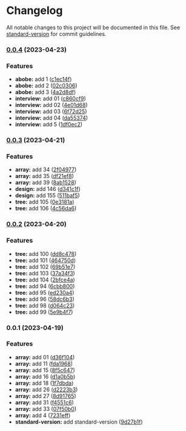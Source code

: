 # Changelog

All notable changes to this project will be documented in this file. See [standard-version](https://github.com/conventional-changelog/standard-version) for commit guidelines.

### [0.0.4](https://github.com/spongeBor/mad_leetcode_by_ts/compare/v0.0.3...v0.0.4) (2023-04-23)


### Features

* **abobe:** add 1 ([c1ec14f](https://github.com/spongeBor/mad_leetcode_by_ts/commit/c1ec14f11dc695cb30da38d983d66957c80422f1))
* **abobe:** add 2 ([02c0306](https://github.com/spongeBor/mad_leetcode_by_ts/commit/02c0306f9fc4e32077656aa11a70ed087677cec2))
* **abobe:** add 3 ([4a2d8df](https://github.com/spongeBor/mad_leetcode_by_ts/commit/4a2d8dfd59070032860f4b487a8ecb4619d71fb2))
* **interview:** add 01 ([c860cf9](https://github.com/spongeBor/mad_leetcode_by_ts/commit/c860cf98710e42ed5a9d496ee3e2de940d564677))
* **interview:** add 02 ([4e01d68](https://github.com/spongeBor/mad_leetcode_by_ts/commit/4e01d6897dcb41f4447b2058b00d95c9bbc73e4a))
* **interview:** add 03 ([6f72d25](https://github.com/spongeBor/mad_leetcode_by_ts/commit/6f72d25b920958986bfe446d718c0a1a432086e3))
* **interview:** add 04 ([da55374](https://github.com/spongeBor/mad_leetcode_by_ts/commit/da553743901c3afa4f2dc2df27d84112617631b7))
* **interview:** add 5 ([1df0ec2](https://github.com/spongeBor/mad_leetcode_by_ts/commit/1df0ec287755911e00b1f496f5a4ed247f547cbf))

### [0.0.3](https://github.com/spongeBor/mad_leetcode_by_ts/compare/v0.0.2...v0.0.3) (2023-04-21)


### Features

* **array:** add 34 ([2f04977](https://github.com/spongeBor/mad_leetcode_by_ts/commit/2f049775ce47badd2f42449634557c9611804f82))
* **array:** add 35 ([df21ef8](https://github.com/spongeBor/mad_leetcode_by_ts/commit/df21ef873b1f1d7374958be977fa2fa686596d4b))
* **array:** add 39 ([8ab1528](https://github.com/spongeBor/mad_leetcode_by_ts/commit/8ab15285c1a5669c272f11f6d0f2c1292bd3637e))
* **design:** add 146 ([d341c1f](https://github.com/spongeBor/mad_leetcode_by_ts/commit/d341c1f884c4528cb1a56d0ba1f8bce5cc4b4d12))
* **design:** add 155 ([511baf5](https://github.com/spongeBor/mad_leetcode_by_ts/commit/511baf5d821673dc2b8a8bda461c2718af613c53))
* **tree:** add 105 ([0e3181a](https://github.com/spongeBor/mad_leetcode_by_ts/commit/0e3181a56f8d8e3770ba871ae94c00115360b5e9))
* **tree:** add 106 ([4c56da6](https://github.com/spongeBor/mad_leetcode_by_ts/commit/4c56da6e4847239987f8dd144d7d8353a5590509))

### [0.0.2](https://github.com/spongeBor/mad_leetcode_by_ts/compare/v0.0.1...v0.0.2) (2023-04-20)


### Features

* **tree:** add 100 ([dd8c478](https://github.com/spongeBor/mad_leetcode_by_ts/commit/dd8c47844074185bd9cb4ebda6717c3749a89c56))
* **tree:** add 101 ([464750d](https://github.com/spongeBor/mad_leetcode_by_ts/commit/464750ddf1251b564809aef3190a4dc6b1eedc35))
* **tree:** add 102 ([69b51e7](https://github.com/spongeBor/mad_leetcode_by_ts/commit/69b51e78da457ca24e552e63eab47bb11193a668))
* **tree:** add 103 ([37a34f3](https://github.com/spongeBor/mad_leetcode_by_ts/commit/37a34f36c7182ca9e7916eed4f457efcc9571704))
* **tree:** add 104 ([2bfce4a](https://github.com/spongeBor/mad_leetcode_by_ts/commit/2bfce4aa5650f2c7eb1b8121e4f83c0967171436))
* **tree:** add 94 ([6cbb800](https://github.com/spongeBor/mad_leetcode_by_ts/commit/6cbb8008e5b90491d999e07ee921b9adf054c169))
* **tree:** add 95 ([ed230a4](https://github.com/spongeBor/mad_leetcode_by_ts/commit/ed230a4fc7d5b1ff6e40a002fc73604247bd3b0e))
* **tree:** add 96 ([58dc6b3](https://github.com/spongeBor/mad_leetcode_by_ts/commit/58dc6b3b577a70c5ac146e2d92baa342469732fd))
* **tree:** add 98 ([d064c23](https://github.com/spongeBor/mad_leetcode_by_ts/commit/d064c23bcb563890f693101dfeeec55559cde547))
* **tree:** add 99 ([5e9b4f7](https://github.com/spongeBor/mad_leetcode_by_ts/commit/5e9b4f74a971d2dbfddca5c5d2704ca8a0ce56e5))

### 0.0.1 (2023-04-19)


### Features

* **array:** add 01 ([d36f104](https://github.com/spongeBor/mad_leetcode_by_ts/commit/d36f10424d8a4c472101580d79b3a8a244f897ed))
* **array:** add 11 ([fda1968](https://github.com/spongeBor/mad_leetcode_by_ts/commit/fda1968606a8fe27490a9700824228c92c6b2dae))
* **array:** add 15 ([8f5c647](https://github.com/spongeBor/mad_leetcode_by_ts/commit/8f5c647205ccc9c61d6abda43068fc2755847d84))
* **array:** add 16 ([d1a0b5b](https://github.com/spongeBor/mad_leetcode_by_ts/commit/d1a0b5bbfcc7958a2362b45b5cde10b512f2109b))
* **array:** add 18 ([1f7dbda](https://github.com/spongeBor/mad_leetcode_by_ts/commit/1f7dbda6ee7790bf2f4ce213316b36471579694b))
* **array:** add 26 ([d2223b3](https://github.com/spongeBor/mad_leetcode_by_ts/commit/d2223b366a07c9b5b81cae7a70ec47fd9bfec34c))
* **array:** add 27 ([8d91765](https://github.com/spongeBor/mad_leetcode_by_ts/commit/8d917654d7b0fed3cccde5c8f9f932dca4361251))
* **array:** add 31 ([f4551c6](https://github.com/spongeBor/mad_leetcode_by_ts/commit/f4551c604bae77a5102731437838290a0ad466b2))
* **array:** add 33 ([07f50b0](https://github.com/spongeBor/mad_leetcode_by_ts/commit/07f50b0366f33aaa5a890dd7a09431d476ae83f6))
* **array:** add 4 ([7231eff](https://github.com/spongeBor/mad_leetcode_by_ts/commit/7231eff0d978d15f7b49381914d3bfc1ff379217))
* **standard-version:** add standard-version ([9d27b1f](https://github.com/spongeBor/mad_leetcode_by_ts/commit/9d27b1f0b0f3d936aae93a3a95cd921caacc6452))
